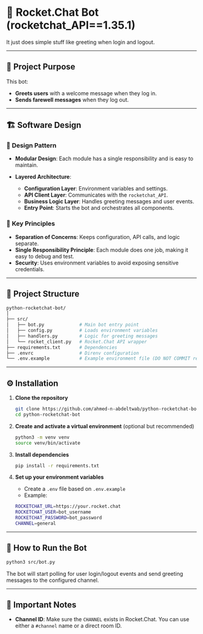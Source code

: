 # 🚀 Rocket.Chat Bot (rocketchat_API==1.35.1)

It just does simple stuff like greeting when login and logout.

---

## 📌 **Project Purpose**

This bot:

* **Greets users** with a welcome message when they log in.
* **Sends farewell messages** when they log out.

---

## 🏗️ **Software Design**

### 🔹 **Design Pattern**

* **Modular Design**: Each module has a single responsibility and is easy to maintain.
* **Layered Architecture**:

  * **Configuration Layer**: Environment variables and settings.
  * **API Client Layer**: Communicates with the `rocketchat_API`.
  * **Business Logic Layer**: Handles greeting messages and user events.
  * **Entry Point**: Starts the bot and orchestrates all components.

### 🔹 **Key Principles**

* **Separation of Concerns**: Keeps configuration, API calls, and logic separate.
* **Single Responsibility Principle**: Each module does one job, making it easy to debug and test.
* **Security**: Uses environment variables to avoid exposing sensitive credentials.

---

## 📂 **Project Structure**

```bash
python-rocketchat-bot/
│
├── src/
│   ├── bot.py             # Main bot entry point
│   ├── config.py          # Loads environment variables
│   ├── handlers.py        # Logic for greeting messages
│   └── rocket_client.py   # Rocket.Chat API wrapper
├── requirements.txt       # Dependencies
├── .envrc                 # Direnv configuration
└── .env.example           # Example environment file (DO NOT COMMIT real credentials)
```

---

## ⚙️ **Installation**

1. **Clone the repository**

   ```bash
   git clone https://github.com/ahmed-n-abdeltwab/python-rocketchat-bot
   cd python-rocketchat-bot
   ```

2. **Create and activate a virtual environment** (optional but recommended)

   ```bash
   python3 -m venv venv
   source venv/bin/activate
   ```

3. **Install dependencies**

   ```bash
   pip install -r requirements.txt
   ```

4. **Set up your environment variables**

   * Create a `.env` file based on `.env.example`
   * Example:

    ```bash
    ROCKETCHAT_URL=https://your.rocket.chat
    ROCKETCHAT_USER=bot_username
    ROCKETCHAT_PASSWORD=bot_password
    CHANNEL=general
    ```

---

## 🚀 **How to Run the Bot**

   ```bash
   python3 src/bot.py
   ```

The bot will start polling for user login/logout events and send greeting messages to the configured channel.

---

## 📝 **Important Notes**

* **Channel ID**: Make sure the `CHANNEL` exists in Rocket.Chat. You can use either a `#channel` name or a direct room ID.
